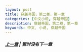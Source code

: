 ```yaml
---
layout: post
title: 穿越帝国，第二卷，第一章
categories: [中文小说, 穿越帝国]
description: 穿越帝国，第二卷，第一章
keywords: 中文, 小说, 穿越帝国
---
```



##### [上一章](/2020/03/20/TimeTravellerEmpire-1-20/) | 暂时没有下一章
